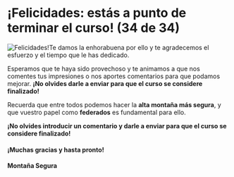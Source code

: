# ¡Felicidades: estás a punto de terminar el curso! (34 de 34)

![Felicidades!](./gps_files/3925140969_f0748acc00.jpg)Te damos la enhorabuena por ello y te agradecemos el esfuerzo y el tiempo que le has dedicado.

Esperamos que te haya sido provechoso y te animamos a que nos comentes tus impresiones o nos aportes comentarios para que podamos mejorar. **¡No olvides darle a enviar para que el curso se considere finalizado!**  

Recuerda que entre todos podemos hacer la **alta montaña más segura**, y que vuestro papel como **federados** es fundamental para ello.

**¡No olvides introducir un comentario y darle a enviar para que el curso se considere finalizado!**

#### ¡Muchas gracias y hasta pronto!

#### Montaña Segura